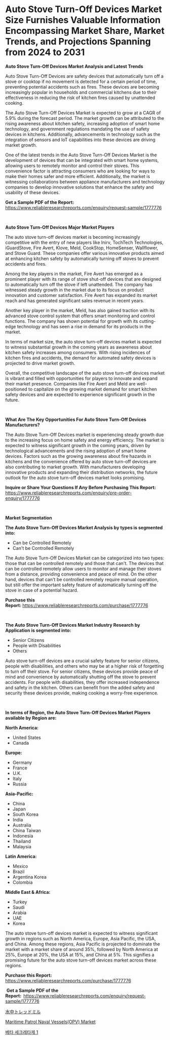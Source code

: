 <p><h1>Auto Stove Turn-Off Devices Market Size Furnishes Valuable Information Encompassing Market Share, Market Trends, and Projections Spanning from 2024 to 2031</h1></p><p><strong>Auto Stove Turn-Off Devices Market Analysis and Latest Trends</strong></p>
<p><p>Auto Stove Turn-Off Devices are safety devices that automatically turn off a stove or cooktop if no movement is detected for a certain period of time, preventing potential accidents such as fires. These devices are becoming increasingly popular in households and commercial kitchens due to their effectiveness in reducing the risk of kitchen fires caused by unattended cooking.</p><p>The Auto Stove Turn-Off Devices Market is expected to grow at a CAGR of 5.9% during the forecast period. The market growth can be attributed to the rising awareness about kitchen safety, increasing adoption of smart home technology, and government regulations mandating the use of safety devices in kitchens. Additionally, advancements in technology such as the integration of sensors and IoT capabilities into these devices are driving market growth.</p><p>One of the latest trends in the Auto Stove Turn-Off Devices Market is the development of devices that can be integrated with smart home systems, allowing users to remotely monitor and control their stoves. This convenience factor is attracting consumers who are looking for ways to make their homes safer and more efficient. Additionally, the market is witnessing collaborations between appliance manufacturers and technology companies to develop innovative solutions that enhance the safety and usability of these devices.</p></p>
<p><strong>Get a Sample PDF of the Report:&nbsp;</strong> <a href="https://www.reliableresearchreports.com/enquiry/request-sample/1777776">https://www.reliableresearchreports.com/enquiry/request-sample/1777776</a></p>
<p>&nbsp;</p>
<p><strong>Auto Stove Turn-Off Devices Major Market Players</strong></p>
<p><p>The auto stove turn-off devices market is becoming increasingly competitive with the entry of new players like Inirv, TochTech Technologies, iGuardStove, Fire Avert, Klove, Meld, CookStop, HomeSenser, Wallflower, and Stove Guard. These companies offer various innovative products aimed at enhancing kitchen safety by automatically turning off stoves to prevent accidents and fires.</p><p>Among the key players in the market, Fire Avert has emerged as a prominent player with its range of stove shut-off devices that are designed to automatically turn off the stove if left unattended. The company has witnessed steady growth in the market due to its focus on product innovation and customer satisfaction. Fire Avert has expanded its market reach and has generated significant sales revenue in recent years.</p><p>Another key player in the market, Meld, has also gained traction with its advanced stove control system that offers smart monitoring and control functions. The company has shown potential for growth with its cutting-edge technology and has seen a rise in demand for its products in the market.</p><p>In terms of market size, the auto stove turn-off devices market is expected to witness substantial growth in the coming years as awareness about kitchen safety increases among consumers. With rising incidences of kitchen fires and accidents, the demand for automated safety devices is projected to drive market growth.</p><p>Overall, the competitive landscape of the auto stove turn-off devices market is vibrant and filled with opportunities for players to innovate and expand their market presence. Companies like Fire Avert and Meld are well-positioned to capitalize on the growing market demand for smart kitchen safety devices and are expected to experience significant growth in the future.</p></p>
<p>&nbsp;</p>
<p><strong>What Are The Key Opportunities For Auto Stove Turn-Off Devices Manufacturers?</strong></p>
<p><p>The Auto Stove Turn-Off Devices market is experiencing steady growth due to the increasing focus on home safety and energy efficiency. The market is expected to witness significant growth in the coming years, driven by technological advancements and the rising adoption of smart home devices. Factors such as the growing awareness about fire hazards in kitchens and the convenience offered by auto stove turn-off devices are also contributing to market growth. With manufacturers developing innovative products and expanding their distribution networks, the future outlook for the auto stove turn-off devices market looks promising.</p></p>
<p><strong>Inquire or Share Your Questions If Any Before Purchasing This Report:</strong> <a href="https://www.reliableresearchreports.com/enquiry/pre-order-enquiry/1777776">https://www.reliableresearchreports.com/enquiry/pre-order-enquiry/1777776</a></p>
<p>&nbsp;</p>
<p><strong>Market Segmentation</strong></p>
<p><strong>The Auto Stove Turn-Off Devices Market Analysis by types is segmented into:</strong></p>
<p><ul><li>Can be Controlled Remotely</li><li>Can't be Controlled Remotely</li></ul></p>
<p><p>The Auto Stove Turn-Off Devices Market can be categorized into two types: those that can be controlled remotely and those that can't. The devices that can be controlled remotely allow users to monitor and manage their stoves from a distance, providing convenience and peace of mind. On the other hand, devices that can't be controlled remotely require manual operation, but still offer the important safety feature of automatically turning off the stove in case of a potential hazard.</p></p>
<p><strong>Purchase this Report:&nbsp;</strong><a href="https://www.reliableresearchreports.com/purchase/1777776">https://www.reliableresearchreports.com/purchase/1777776</a></p>
<p>&nbsp;</p>
<p><strong>The Auto Stove Turn-Off Devices Market Industry Research by Application is segmented into:</strong></p>
<p><ul><li>Senior Citizens</li><li>People with Disabilities</li><li>Others</li></ul></p>
<p><p>Auto stove turn-off devices are a crucial safety feature for senior citizens, people with disabilities, and others who may be at a higher risk of forgetting to turn off their stove. For senior citizens, these devices provide peace of mind and convenience by automatically shutting off the stove to prevent accidents. For people with disabilities, they offer increased independence and safety in the kitchen. Others can benefit from the added safety and security these devices provide, making cooking a worry-free experience.</p></p>
<p>&nbsp;</p>
<p><strong>In terms of Region, the Auto Stove Turn-Off Devices Market Players available by Region are:</strong></p>
<p>
    <p> <strong> North America: </strong>
        <ul>
            <li>United States</li>
            <li>Canada</li>
        </ul>
        </p> 
    <p> <strong> Europe: </strong>
        <ul>
            <li>Germany</li>
            <li>France</li>
            <li>U.K.</li>
            <li>Italy</li>
            <li>Russia</li>
        </ul>
        </p> 
    <p> <strong> Asia-Pacific: </strong>
        <ul>
            <li>China</li>
            <li>Japan</li>
            <li>South Korea</li>
            <li>India</li>
            <li>Australia</li>
            <li>China Taiwan</li>
            <li>Indonesia</li>
            <li>Thailand</li>
            <li>Malaysia</li>
        </ul>
        </p> 
    <p> <strong> Latin America: </strong>
        <ul>
            <li>Mexico</li>
            <li>Brazil</li>
            <li>Argentina Korea</li>
            <li>Colombia</li>
        </ul>
        </p> 
    <p> <strong> Middle East & Africa: </strong>
        <ul>
            <li>Turkey</li>
            <li>Saudi</li>
            <li>Arabia</li>
            <li>UAE</li>
            <li>Korea</li>
        </ul>
    </p>
    </p>
<p><p>The auto stove turn-off devices market is expected to witness significant growth in regions such as North America, Europe, Asia Pacific, the USA, and China. Among these regions, Asia Pacific is projected to dominate the market with a market share of around 35%, followed by North America at 25%, Europe at 20%, the USA at 15%, and China at 5%. This signifies a promising future for the auto stove turn-off devices market across these regions.</p></p>
<p><strong>Purchase this Report: </strong><a href="https://www.reliableresearchreports.com/purchase/1777776">https://www.reliableresearchreports.com/purchase/1777776</a></p>
<p>&nbsp;<strong>Get a Sample PDF of the Report:&nbsp;&nbsp;</strong><a href="https://www.reliableresearchreports.com/enquiry/request-sample/1777776">https://www.reliableresearchreports.com/enquiry/request-sample/1777776</a></p>
<p><strong></strong></p>
<p><p><a href="https://github.com/xnljig2898992/Market-Research-Report-List-1/blob/main/24917627355.md">水中トレッドミル</a></p><p><a href="https://florentine-yuzu-f42.notion.site/Maritime-Patrol-Naval-Vessels-OPV-Market-Size-Market-Share-and-Global-Market-Analysis-Report-2024-11896a7fbb9d465fbec751781c40e494">Maritime Patrol Naval Vessels(OPV) Market</a></p><p><a href="https://github.com/Madalyell456456/Market-Research-Report-List-1/blob/main/74903956241.md">베타 세크레타제 1</a></p></p>